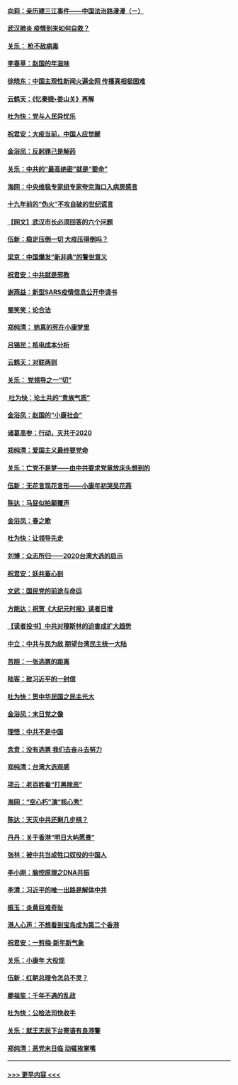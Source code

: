 #### [向莉：亲历建三江事件——中国法治路漫漫（ㄧ）](../pages/nsc993/n11827190.md?t=01290222) 
#### [武汉肺炎 疫情到来如何自救？](../pages/nsc993/n11827632.md?t=01290222) 
#### [关乐： 枪不敌病毒](../pages/nsc993/n11826746.md?t=01290222) 
#### [李春草：赵国的年滋味](../pages/nsc993/n11826321.md?t=01290222) 
#### [徐晓东：中国主观性新闻火遍全网 传播真相极困难](../pages/nsc993/n11826508.md?t=01290222) 
#### [云鹤天：《忆秦娥▪娄山关》再解](../pages/nsc993/n11824682.md?t=01290222) 
#### [吐为快：党与人民异忧乐](../pages/nsc993/n11824660.md?t=01290222) 
#### [祝君安：大疫当前，中国人应觉醒](../pages/nsc993/n11821946.md?t=01290222) 
#### [金浴凤：反躬罪己是解药](../pages/nsc993/n11820280.md?t=01290222) 
#### [关乐：中共的“最高绝密”就是“要命”](../pages/nsc993/n11816946.md?t=01290222) 
#### [海网：中央维稳专家组专家夸完海口入病房感言](../pages/nsc993/n11815138.md?t=01290222) 
#### [十九年前的“伪火”不攻自破的世纪谎言](../pages/nsc993/n11813238.md?t=01290222) 
#### [【网文】武汉市长必须回答的六个问题](../pages/nsc993/n11813848.md?t=01290222) 
#### [伍新：稳定压倒一切 大疫压得倒吗？](../pages/nsc993/n11812634.md?t=01290222) 
#### [梁京：中国爆发“新非典”的警世意义](../pages/nsc993/n11812554.md?t=01290222) 
#### [祝君安：中共就是邪教](../pages/nsc993/n11812431.md?t=01290222) 
#### [谢燕益：新型SARS疫情信息公开申请书](../pages/nsc993/n11808840.md?t=01290222) 
#### [蜀笑笑：论合法](../pages/nsc993/n11808064.md?t=01290222) 
#### [郑纯清： 她真的死在小康梦里](../pages/nsc993/n11806623.md?t=01290222) 
#### [吕锡民：核电成本分析](../pages/nsc993/n11806284.md?t=01290222) 
#### [云鹤天：对联两则](../pages/nsc993/n11805957.md?t=01290222) 
#### [关乐： 党领导之一“切”](../pages/nsc993/n11804505.md?t=01290222) 
#### [ 吐为快：论土共的“贵族气质”](../pages/nsc993/n11804490.md?t=01290222) 
#### [金浴凤：赵国的“小康社会”](../pages/nsc993/n11804452.md?t=01290222) 
#### [诸葛高参：行动，灭共于2020](../pages/nsc993/n11804120.md?t=01290222) 
#### [郑纯清：爱国主义最终要党命](../pages/nsc993/n11802197.md?t=01290222) 
#### [关乐：亡党不是梦——由中共要求党章放床头想到的](../pages/nsc993/n11802156.md?t=01290222) 
#### [伍新：无花言现花言形——小康年初哭吴花燕](../pages/nsc993/n11800044.md?t=01290222) 
#### [陈达：马屁似拍颠覆声](../pages/nsc993/n11800010.md?t=01290222) 
#### [金浴凤：春之歌](../pages/nsc993/n11797687.md?t=01290222) 
#### [吐为快：让领导先走](../pages/nsc993/n11797512.md?t=01290222) 
#### [刘博：众志所归——2020台湾大选的启示](../pages/nsc993/n11796878.md?t=01290222) 
#### [祝君安：妖共畜心剖](../pages/nsc993/n11794273.md?t=01290222) 
#### [文武：国民党的前途与命运](../pages/nsc993/n11794198.md?t=01290222) 
#### [方能达：祝贺《大纪元时报》读者日增](../pages/nsc993/n11793807.md?t=01290222) 
#### [【读者投书】中共对穆斯林的迫害成扩大趋势](../pages/nsc993/n11791371.md?t=01290222) 
#### [中立：中共与民为敌 期望台湾民主统一大陆](../pages/nsc993/n11790392.md?t=01290222) 
#### [苦胆：一张选票的距离](../pages/nsc993/n11788914.md?t=01290222) 
#### [陆客：致习近平的一封信](../pages/nsc993/n11788867.md?t=01290222) 
#### [吐为快：贺中华民国之民主光大](../pages/nsc993/n11788618.md?t=01290222) 
#### [金浴凤：末日党之像](../pages/nsc993/n11787475.md?t=01290222) 
#### [理悟：中共不是中国](../pages/nsc993/n11787463.md?t=01290222) 
#### [念贲：没有选票  我们去奋斗去努力](../pages/nsc993/n11787398.md?t=01290222) 
#### [郑纯清：台湾大选观感](../pages/nsc993/n11786210.md?t=01290222) 
#### [项云：老百姓看“打黑除恶”](../pages/nsc993/n11785398.md?t=01290222) 
#### [海网：“空心朽”演“核心秀”](../pages/nsc993/n11783874.md?t=01290222) 
#### [陈达：天灭中共还剩几步棋？](../pages/nsc993/n11783719.md?t=01290222) 
#### [丹丹：关于香港“明日大屿愿景”](../pages/nsc993/n11783273.md?t=01290222) 
#### [张林：被中共当成牲口奴役的中国人](../pages/nsc993/n11782397.md?t=01290222) 
#### [李小刚：脑控原理之DNA共振](../pages/nsc993/n11780962.md?t=01290222) 
#### [李清：习近平的唯一出路是解体中共](../pages/nsc993/n11780866.md?t=01290222) 
#### [振玉：炎黄巨难奇耻](../pages/nsc993/n11779632.md?t=01290222) 
#### [港人心声：不想看到宝岛成为第二个香港](../pages/nsc993/n11778817.md?t=01290222) 
#### [祝君安：一剪梅‧新年新气象](../pages/nsc993/n11776340.md?t=01290222) 
#### [关乐：小康年 大役现](../pages/nsc993/n11774213.md?t=01290222) 
#### [伍新：红朝总理令怎总不灵？](../pages/nsc993/n11770813.md?t=01290222) 
#### [廖祖笙：千年不遇的乱政](../pages/nsc993/n11770373.md?t=01290222) 
#### [吐为快：公检法司快收手](../pages/nsc993/n11770359.md?t=01290222) 
#### [关乐：就王志民下台寄语有良港警](../pages/nsc993/n11769903.md?t=01290222) 
#### [郑纯清：恶党末日临 动辄挨掌嘴](../pages/nsc993/n11769356.md?t=01290222) 

----
#### [ >>> 更早内容 <<< ](../indexes/nsc993-earlier.md)
